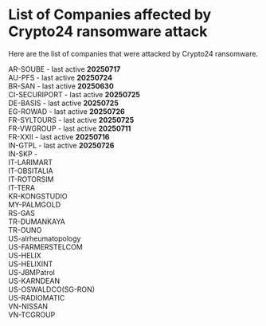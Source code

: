 # List of Companies affected by Crypto24 ransomware attack
Here are the list of companies that were attacked by Crypto24 ransomware.

AR-SOUBE - last active **20250717** <br>
AU-PFS - last active **20250724**<br>
BR-SAN - last active **20250630** <br>
CI-SECURIPORT - last active **20250725** <br>
DE-BASIS - last active **20250725** <br>
EG-ROWAD - last active **20250726**  <br>
FR-SYLTOURS - last active **20250725** <br>
FR-VWGROUP - last active **20250711**  <br>
FR-XXII - last active **20250716**  <br>
IN-GTPL - last active **20250726**   <br>
IN-SKP -  <br>
IT-LARIMART <br>
IT-OBSITALIA <br>
IT-ROTORSIM <br>
IT-TERA <br>
KR-KONGSTUDIO <br>
MY-PALMGOLD <br>
RS-GAS <br>
TR-DUMANKAYA <br>
TR-OUNO <br>
US-alrheumatopology <br>
US-FARMERSTELCOM <br>
US-HELIX <br>
US-HELIXINT <br>
US-JBMPatrol <br>
US-KARNDEAN <br>
US-OSWALDCO(SG-RON) <br>
US-RADIOMATIC <br>
VN-NISSAN <br>
VN-TCGROUP <br>

